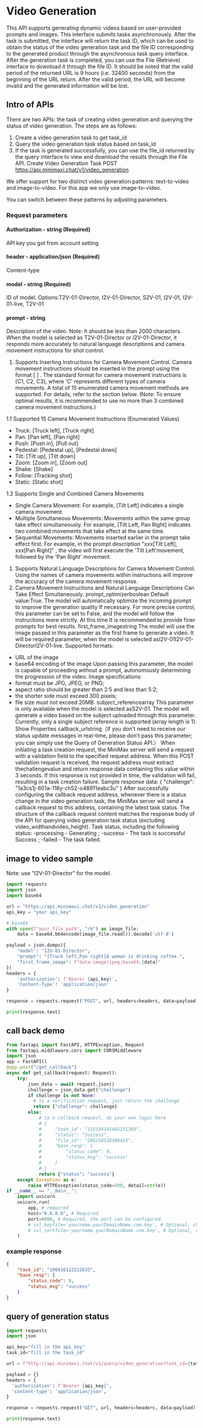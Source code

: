 # Video Generation

This API supports generating dynamic videos based on user-provided prompts and images.
This interface submits tasks asynchronously. After the task is submitted, the interface will return the task ID, which can be used to obtain the status of the video generation task and the file ID corresponding to the generated product through the asynchronous task query interface.
After the generation task is completed, you can use the File (Retrieve) interface to download it through the file ID. It should be noted that the valid period of the returned URL is 9 hours (i.e. 32400 seconds) from the beginning of the URL return. After the valid period, the URL will become invalid and the generated information will be lost.

## Intro of APIs

There are two APIs: the task of creating video generation and querying the status of video generation. The steps are as follows:

1. Create a video generation task to get task_id
2. Query the video generation task status based on task_id
3. If the task is generated successfully, you can use the file_id returned by the query interface to view and download the results through the File API.
Create Video Generation Task
POST <https://api.minimaxi.chat/v1/video_generation>

We offer support for two distinct video generation patterns: text-to-video and image-to-video. For this app we only use image-to-video.

You can switch between these patterns by adjusting parameters.

### Request parameters

#### Authorization - string (Required)

API key you got from account setting

#### header - application/json (Required)

Content-type

#### model - string (Required)

ID of model. Options:T2V-01-Director, I2V-01-Director, S2V-01, I2V-01, I2V-01-live, T2V-01

#### prompt - string

Description of the video.
Note: It should be less than 2000 characters.
When the model is selected as T2V-01-Director or I2V-01-Director, it responds more accurately to natural language descriptions and camera movement instructions for shot control.

1. Supports Inserting Instructions for Camera Movement Control.
Camera movement instructions should be inserted in the prompt using the format [ ] . The standard format for camera movement instructions is [C1, C2, C3], where 'C' represents different types of camera movements. A total of 15 enumerated camera movement methods are supported. For details, refer to the section below. (Note: To ensure optimal results, it is recommended to use no more than 3 combined camera movement instructions.)

1.1 Supported 15 Camera Movement Instructions (Enumerated Values)

- Truck: [Truck left], [Truck right]
- Pan: [Pan left], [Pan right]
- Push: [Push in], [Pull out]
- Pedestal: [Pedestal up], [Pedestal down]
- Tilt: [Tilt up], [Tilt down]
- Zoom: [Zoom in], [Zoom out]
- Shake: [Shake]
- Follow: [Tracking shot]
- Static: [Static shot]
  
1.2 Supports Single and Combined Camera Movements

- Single Camera Movement: For example, [Tilt Left] indicates a single camera movement.
- Multiple Simultaneous Movements: Movements within the same group take effect simultaneously. For example, [Tilt Left, Pan Right] indicates two combined movements that take effect at the same time.
- Sequential Movements: Movements inserted earlier in the prompt take effect first. For example, in the prompt description "xxx[Tilt Left], xxx[Pan Right]" , the video will first execute the 'Tilt Left'movement, followed by the 'Pan Right' movement.

1. Supports Natural Language Descriptions for Camera Movement Control.
Using the names of camera movements within instructions will improve the accuracy of the camera movement response.
1. Camera Movement Instructions and Natural Language Descriptions Can Take Effect Simultaneously.
prompt_optimizerboolean
Default value:True. The model will automatically optimize the incoming prompt to improve the generation quality If necessary.
For more precise control, this parameter can be set to
False, and the model will follow the instructions more strictly. At this time
It is recommended to provide finer prompts for best results.
first_frame_imagestring
The model will use the image passed in this parameter as the first frame to generate a video. It will be required parameter, when the model is selected asI2V-01I2V-01-DirectorI2V-01-live.
Supported formats:

- URL of the image
- base64 encoding of the image
Upon passing this parameter, the model is capable of proceeding without a prompt, autonomously determining the progression of the video.
Image specifications:
- format must be JPG, JPEG, or PNG;
- aspect ratio should be greater than 2:5 and less than 5:2;
- the shorter side must exceed 300 pixels;
- file size must not exceed 20MB.
subject_referencearray
This parameter is only available when the model is selected asS2V-01. The model will generate a video based on the subject uploaded through this parameter. Currently, only a single subject reference is supported (array length is 1).
Show Properties
callback_urlstring（If you don't need to receive our status update messages in real-time, please don't pass this parameter; you can simply use the Query of Generation Status API.）
When initiating a task creation request, the MiniMax server will send a request with a validation field to the specified request address. When this POST validation request is received, the request address must extract thechallengevalue and return response data containing this value within 3 seconds. If this response is not provided in time, the validation will fail, resulting in a task creation failure.
Sample response data:
{ "challenge": "1a3cs1j-601a-118y-ch52-o48911eabc3u" }
After successfully configuring the callback request address, whenever there is a status change in the video generation task, the MiniMax server will send a callback request to this address, containing the latest task status. The structure of the callback request content matches the response body of the API for querying video generation task status (excluding
video_widthandvideo_height).
Task status, including the following status:
-processing - Generating ;
-success - The task is successful Success ;
-failed - The task failed.

## image to video sample

Note: use "I2V-01-Director" for the model.

```python
import requests
import json
import base64

url = "https://api.minimaxi.chat/v1/video_generation"
api_key = "your api_key"

# base64
with open(f"your_file_path", "rb") as image_file:
    data = base64.b64encode(image_file.read()).decode('utf-8')

payload = json.dumps({
    "model": "I2V-01-Director",
    "prompt": "[Truck left,Pan right]A woman is drinking coffee.",
    "first_frame_image": f"data:image/jpeg;base64,{data}"
})
headers = {
    'authorization': f'Bearer {api_key}',
    'Content-Type': 'application/json'
}

response = requests.request("POST", url, headers=headers, data=payload)

print(response.text)

```

## call back demo

```python
from fastapi import FastAPI, HTTPException, Request
from fastapi.middleware.cors import CORSMiddleware
import json
app = FastAPI()
@app.post("/get_callback")
async def get_callback(request: Request):
    try:
        json_data = await request.json()
        challenge = json_data.get("challenge")
        if challenge is not None:
          # is a verification request, just return the challenge
          return {"challenge": challenge}
        else:
            # is a callback request, do your own logic here
            # {
            #     "task_id": "115334141465231360",
            #     "status": "Success",
            #     "file_id": "205258526306433",
            #     "base_resp": {
            #         "status_code": 0,
            #         "status_msg": "success"
            #     }
            # }
            return {"status": "success"}
    except Exception as e:
        raise HTTPException(status_code=500, detail=str(e))
if __name__ == "__main__":
    import uvicorn
    uvicorn.run(
        app, # required
        host="0.0.0.0", # Required
        port=8000, # Required, the port can be configured.
        # ssl_keyfile='yourname.yourDomainName.com.key', # Optional, check whether SSL is enabled.
        # ssl_certfile='yourname.yourDomainName.com.key', # Optional, check whether SSL is enabled.
    )
```

### example response

```json
{
    "task_id": "106916112212032",
    "base_resp": {
        "status_code": 0,
        "status_msg": "success"
    }
}
```

## query of generation status

```python
import requests
import json

api_key="fill in the api_key"
task_id="fill in the task_id"

url = f"http://api.minimaxi.chat/v1/query/video_generation?task_id={task_id}"

payload = {}
headers = {
  'authorization': f'Bearer {api_key}',
  'content-type': 'application/json',
}

response = requests.request("GET", url, headers=headers, data=payload)

print(response.text)
```
